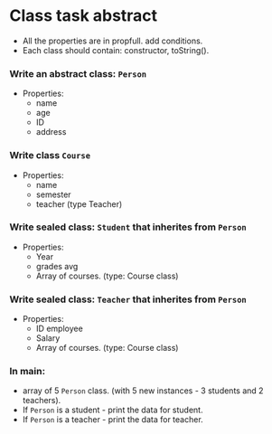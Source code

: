 # Class task abstract

- All the properties are in propfull. add conditions.
- Each class should contain: constructor, toString().

### Write an abstract class: `Person`

- Properties:
  - name
  - age
  - ID
  - address

### Write class `Course`

- Properties:
  - name
  - semester
  - teacher (type Teacher)

### Write sealed class: `Student` that inherites from `Person`

- Properties:
  - Year
  - grades avg
  - Array of courses. (type: Course class)

### Write sealed class: `Teacher` that inherites from `Person`

- Properties:
  - ID employee
  - Salary
  - Array of courses. (type: Course class)

### In main:

- array of 5 `Person` class. (with 5 new instances - 3 students and 2 teachers).
- If `Person` is a student - print the data for student.
- If `Person` is a teacher - print the data for teacher.
